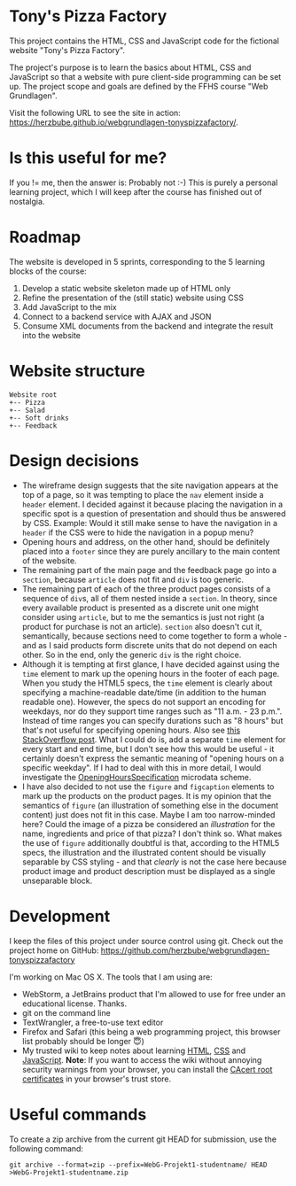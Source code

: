 # Tony's Pizza Factory

This project contains the HTML, CSS and JavaScript code for the fictional website "Tony's Pizza Factory".

The project's purpose is to learn the basics about HTML, CSS and JavaScript so that a website with pure client-side programming can be set up. The project scope and goals are defined by the FFHS course "Web Grundlagen".

Visit the following URL to see the site in action: https://herzbube.github.io/webgrundlagen-tonyspizzafactory/.


# Is this useful for me?

If you != me, then the answer is: Probably not :-) This is purely a personal learning project, which I will keep after the course has finished out of nostalgia.

# Roadmap

The website is developed in 5 sprints, corresponding to the 5 learning blocks of the course:

1. Develop a static website skeleton made up of HTML only
1. Refine the presentation of the (still static) website using CSS
1. Add JavaScript to the mix
1. Connect to a backend service with AJAX and JSON
1. Consume XML documents from the backend and integrate the result into the website

# Website structure

```
Website root
+-- Pizza
+-- Salad
+-- Soft drinks
+-- Feedback
```

# Design decisions

* The wireframe design suggests that the site navigation appears at the top of a page, so it was tempting to place the `nav` element inside a `header` element. I decided against it because placing the navigation in a specific spot is a question of presentation and should thus be answered by CSS. Example: Would it still make sense to have the navigation in a `header` if the CSS were to hide the navigation in a popup menu?
* Opening hours and address, on the other hand, should be definitely placed into a `footer` since they are purely ancillary to the main content of the website.
* The remaining part of the main page and the feedback page go into a `section`, because `article` does not fit and `div` is too generic.
* The remaining part of each of the three product pages consists of a sequence of `div`s, all of them nested inside a `section`. In theory, since every available product is presented as a discrete unit one might consider using `article`, but to me the semantics is just not right (a product for purchase is not an article). `section` also doesn't cut it, semantically, because sections need to come together to form a whole - and as I said products form discrete units that do not depend on each other. So in the end, only the generic `div` is the right choice.
* Although it is tempting at first glance, I have decided against using the `time` element to mark up the opening hours in the footer of each page. When you study the HTML5 specs, the `time` element is clearly about specifying a machine-readable date/time (in addition to the human readable one). However, the specs do not support an encoding for weekdays, nor do they support time ranges such as "11 a.m. - 23 p.m.". Instead of time ranges you can specify durations such as "8 hours" but that's not useful for specifying opening hours. Also see [this StackOverflow post](https://stackoverflow.com/a/32539617/1054378). What I could do is, add a separate `time` element for every start and end time, but I don't see how this would be useful - it certainly doesn't express the semantic meaning of "opening hours on a specific weekday". If I had to deal with this in more detail, I would investigate the [OpeningHoursSpecification](http://schema.org/OpeningHoursSpecification) microdata scheme.
* I have also decided to not use the `figure` and `figcaption` elements to mark up the products on the product pages. It is my opinion that the semantics of `figure` (an illustration of something else in the document content) just does not fit in this case. Maybe I am too narrow-minded here? Could the image of a pizza be considered an *illustration* for the name, ingredients and price of that pizza? I don't think so. What makes the use of `figure` additionally doubtful is that, according to the HTML5 specs, the illustration and the illustrated content should be visually separable by CSS styling - and that *clearly* is not the case here because product image and product description must be displayed as a single unseparable block.

# Development

I keep the files of this project under source control using git. Check out the project home on GitHub: https://github.com/herzbube/webgrundlagen-tonyspizzafactory

I'm working on Mac OS X. The tools that I am using are:

* WebStorm, a JetBrains product that I'm allowed to use for free under an educational license. Thanks.
* git on the command line
* TextWrangler, a free-to-use text editor
* Firefox and Safari (this being a web programming project, this browser list probably should be longer 😇)
* My trusted wiki to keep notes about learning [HTML](https://wiki.herzbube.ch/index.php/LearningHTML), [CSS](https://wiki.herzbube.ch/index.php/LearningCSS) and [JavaScript](https://wiki.herzbube.ch/index.php/LearningJavaScript). **Note**: If you want to access the wiki without annoying security warnings from your browser, you can install the [CAcert root certificates](http://www.cacert.org/index.php?id=3) in your browser's trust store.

# Useful commands

To create a zip archive from the current git HEAD for submission, use the following command:

    git archive --format=zip --prefix=WebG-Projekt1-studentname/ HEAD >WebG-Projekt1-studentname.zip